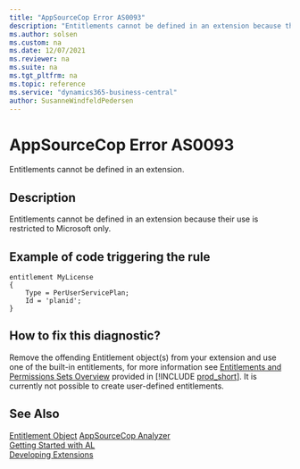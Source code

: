 ```yaml
---
title: "AppSourceCop Error AS0093"
description: "Entitlements cannot be defined in an extension because their use is restricted to Microsoft only."
ms.author: solsen
ms.custom: na
ms.date: 12/07/2021
ms.reviewer: na
ms.suite: na
ms.tgt_pltfrm: na
ms.topic: reference
ms.service: "dynamics365-business-central"
author: SusanneWindfeldPedersen
---
```

[//]: # (START>DO_NOT_EDIT)
[//]: # (IMPORTANT:Do not edit any of the content between here and the END>DO_NOT_EDIT.)
[//]: # (Any modifications should be made in the .xml files in the ModernDev repo.)
# AppSourceCop Error AS0093
Entitlements cannot be defined in an extension.

## Description
Entitlements cannot be defined in an extension because their use is restricted to Microsoft only.

[//]: # (IMPORTANT: END>DO_NOT_EDIT)
## Example of code triggering the rule
```AL
entitlement MyLicense
{
    Type = PerUserServicePlan;
    Id = 'planid';
}
```

## How to fix this diagnostic?
Remove the offending Entitlement object(s) from your extension and use one of the built-in entitlements, for more information see [Entitlements and Permissions Sets Overview](../devenv-entitlements-and-permissionsets-overview.md) provided in [!INCLUDE [prod_short](../includes/prod_short.md)]. It is currently not possible to create user-defined entitlements.


## See Also  
[Entitlement Object](../devenv-entitlement-object.md)
[AppSourceCop Analyzer](appsourcecop.md)  
[Getting Started with AL](../devenv-get-started.md)  
[Developing Extensions](../devenv-dev-overview.md)  
